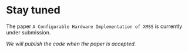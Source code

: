 # Stay tuned

The paper `A Configurable Hardware Implementation of XMSS` is currently under submission. 

*We will publish the code when the paper is accepted.*
